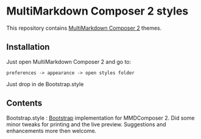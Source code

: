 # MultiMarkdown Composer 2 styles #

This repository contains [MultiMarkdown Composer 2](http://multimarkdown.com/) themes.

## Installation ##

Just open MultiMarkdown Composer 2 and go to:

	preferences -> appearance -> open styles folder
	
Just drop in de Bootstrap.style

## Contents ##

Bootstrap.style
:	[Bootstrap](http://twitter.github.com/bootstrap/) implementation for MMDComposer 2. Did some minor tweaks for printing and the live preview. Suggestions and enhancements more then welcome.
	